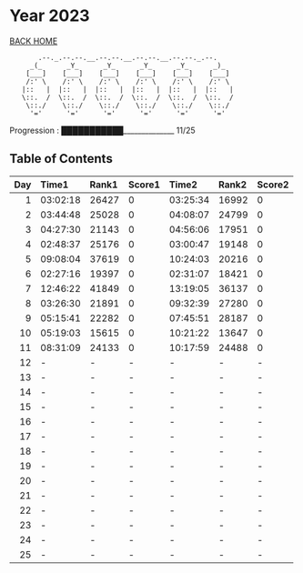 # Year 2023

[BACK HOME](../README.md)

```Plain Text
       .--._.--.--.__.--.--.__.--.--.__.--.--._.--.
     _(_      _Y_      _Y_      _Y_      _Y_      _)_
    [___]    [___]    [___]    [___]    [___]    [___]
    /:' \    /:' \    /:' \    /:' \    /:' \    /:' \
   |::   |  |::   |  |::   |  |::   |  |::   |  |::   |
   \::.  /  \::.  /  \::.  /  \::.  /  \::.  /  \::.  /
    \::./    \::./    \::./    \::./    \::./    \::./
     '='      '='      '='      '='      '='      '='
```

Progression : ███████████______________ 11/25

## Table of Contents

|   Day | Time1    | Rank1   | Score1   | Time2    | Rank2   | Score2   |
|------:|:---------|:--------|:---------|:---------|:--------|:---------|
|     1 | 03:02:18 | 26427   | 0        | 03:25:34 | 16992   | 0        |
|     2 | 03:44:48 | 25028   | 0        | 04:08:07 | 24799   | 0        |
|     3 | 04:27:30 | 21143   | 0        | 04:56:06 | 17951   | 0        |
|     4 | 02:48:37 | 25176   | 0        | 03:00:47 | 19148   | 0        |
|     5 | 09:08:04 | 37619   | 0        | 10:24:03 | 20216   | 0        |
|     6 | 02:27:16 | 19397   | 0        | 02:31:07 | 18421   | 0        |
|     7 | 12:46:22 | 41849   | 0        | 13:19:05 | 36137   | 0        |
|     8 | 03:26:30 | 21891   | 0        | 09:32:39 | 27280   | 0        |
|     9 | 05:15:41 | 22282   | 0        | 07:45:51 | 28187   | 0        |
|    10 | 05:19:03 | 15615   | 0        | 10:21:22 | 13647   | 0        |
|    11 | 08:31:09 | 24133   | 0        | 10:17:59 | 24488   | 0        |
|    12 | -        | -       | -        | -        | -       | -        |
|    13 | -        | -       | -        | -        | -       | -        |
|    14 | -        | -       | -        | -        | -       | -        |
|    15 | -        | -       | -        | -        | -       | -        |
|    16 | -        | -       | -        | -        | -       | -        |
|    17 | -        | -       | -        | -        | -       | -        |
|    18 | -        | -       | -        | -        | -       | -        |
|    19 | -        | -       | -        | -        | -       | -        |
|    20 | -        | -       | -        | -        | -       | -        |
|    21 | -        | -       | -        | -        | -       | -        |
|    22 | -        | -       | -        | -        | -       | -        |
|    23 | -        | -       | -        | -        | -       | -        |
|    24 | -        | -       | -        | -        | -       | -        |
|    25 | -        | -       | -        | -        | -       | -        |
